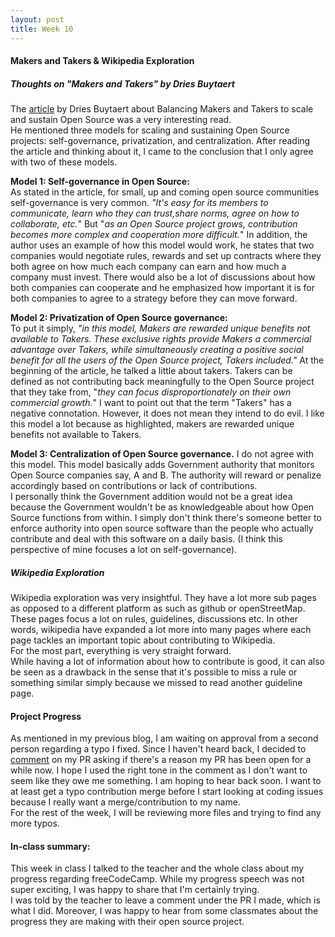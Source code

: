 ```yaml
---
layout: post
title: Week 10
---
```


#### Makers and Takers & Wikipedia Exploration

##### Thoughts on "Makers and Takers" by Dries Buytaert

The [article](https://dri.es/balancing-makers-and-takers-to-scale-and-sustain-open-source) by Dries Buytaert about Balancing Makers and Takers to scale and sustain Open Source was a very interesting read.  
He mentioned three models for scaling and sustaining Open Source projects: self-governance, privatization, and centralization. After reading the article and thinking about it, I came to the conclusion that I only agree with two of these models.

**Model 1: Self-governance in Open Source:**  
As stated in the article, for small, up and coming open source communities self-governance is very common. _"It's easy for its members to communicate, learn who they can trust,share norms, agree on how to collaborate, etc._" But "_as an Open Source project grows, contribution becomes more complex and cooperation more difficult._" In addition, the author uses an example of how this model would work, he states that two companies would negotiate rules, rewards and set up contracts where they both agree on how much each company can earn and how much a company must invest. There would also be a lot of discussions about how both companies can cooperate and he emphasized how important it is for both companies to agree to a strategy before they can move forward.

**Model 2: Privatization of Open Source governance:**  
To put it simply, _"in this model, Makers are rewarded unique benefits not available to Takers. These exclusive rights provide Makers a commercial advantage over Takers, while simultaneously creating a positive social benefit for all the users of the Open Source project, Takers included."_ At the beginning of the article, he talked a little about takers. Takers can be defined as not contributing back meaningfully to the Open Source project that they take from, "_they can focus disproportionately on their own commercial growth._" I want to point out that the term "Takers" has a negative connotation. However, it does not mean they intend to do evil. I like this model a lot because as highlighted, makers are rewarded unique benefits not available to Takers.

**Model 3: Centralization of Open Source governance.**
I do not agree with this model. This model basically adds Government authority that monitors Open Source companies say, A and B. The authority will reward or penalize accordingly based on contributions or lack of contributions.  
I personally think the Government addition would not be a great idea because the Government wouldn't be as knowledgeable about how Open Source functions from within. I simply don't think there's someone better to enforce authority into open source software than the people who actually contribute and deal with this software on a daily basis. (I think this perspective of mine focuses a lot on self-governance).

##### Wikipedia Exploration

Wikipedia exploration was very insightful. They have a lot more sub pages as opposed to a different platform as such as github or openStreetMap. These pages focus a lot on rules, guidelines, discussions etc. In other words, wikipedia have expanded a lot more into many pages where each page tackles an important topic about contributing to Wikipedia.  
For the most part, everything is very straight forward.  
While having a lot of information about how to contribute is good, it can also be seen as a drawback in the sense that it's possible to miss a rule or something similar simply because we missed to read another guideline page.

#### Project Progress

As mentioned in my previous blog, I am waiting on approval from a second person regarding a typo I fixed. Since I haven't heard back, I decided to [comment](https://github.com/freeCodeCamp/freeCodeCamp/pull/37345) on my PR asking if there's a reason my PR has been open for a while now. I hope I used the right tone in the comment as I don't want to seem like they owe me something. I am hoping to hear back soon. I want to at least get a typo contribution merge before I start looking at coding issues because I really want a merge/contribution to my name.  
For the rest of the week, I will be reviewing more files and trying to find any more typos.

#### In-class summary:

This week in class I talked to the teacher and the whole class about my progress regarding freeCodeCamp. While my progress speech was not super exciting, I was happy to share that I'm certainly trying.  
I was told by the teacher to leave a comment under the PR I made, which is what I did.
Moreover, I was happy to hear from some classmates about the progress they are making with their open source project.
